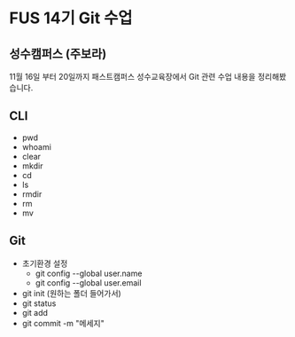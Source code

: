 # FUS 14기 Git 수업
## 성수캠퍼스 (주보라)
11월 16일 부터 20일까지 패스트캠퍼스 성수교육장에서 Git 관련 수업 내용을 정리해봤습니다.
## CLI
- pwd
- whoami
- clear
- mkdir
- cd
- ls
- rmdir
- rm
- mv
## Git
- 초기환경 설정
  - git config --global user.name
  - git config --global user.email
- git init (원하는 폴더 들어가서)
- git status
- git add
- git commit -m "메세지"